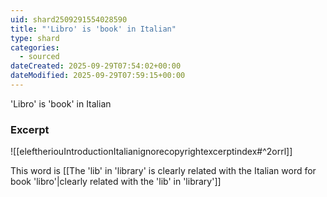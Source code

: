 ```yaml
---
uid: shard2509291554028590
title: "'Libro' is 'book' in Italian"
type: shard
categories:
  - sourced
dateCreated: 2025-09-29T07:54:02+00:00
dateModified: 2025-09-29T07:59:15+00:00
---
```

'Libro' is 'book' in Italian
### Excerpt
![[eleftheriouIntroductionItalianignorecopyrightexcerptindex#^2orrl]]

This word is [[The 'lib' in 'library' is clearly related with the Italian word for book 'libro'|clearly related with the 'lib' in 'library']]